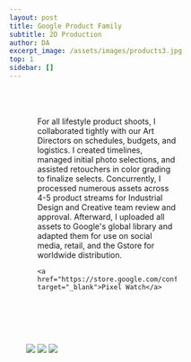 ```yaml
---
layout: post
title: Google Product Family
subtitle: 2D Production
author: DA
excerpt_image: /assets/images/products3.jpg
top: 1
sidebar: []
---
```

<style>
      .container {
        display: flex;
        flex-wrap: wrap; 
        /* Allows items to wrap */
        flex-direction: row;
        /* padding: 40px; */
    }

    .box-left {
        /* flex: 1 1 150px; Grow to fill available space */
        flex: 0 0 65%;
        min-width: 250px; /* Minimum width before wrapping */
        max-width: 400px; /* Minimum width before wrapping */
        /* border: 1px solid black;  */
        /* Just for visibility */
        margin: 10px; /* Spacing between boxes */
        padding: 40px; /* Padding inside boxes */
        box-sizing: border-box; /* Include padding and border in the width */
    }
    .box-right {
        flex: 1 1 150px; 
        /* Grow to fill available space */
        /* flex: 1; */
        min-width: 250px; /* Minimum width before wrapping */
        max-width: 300px; /* Minimum width before wrapping */
        /* border: 1px solid black;  */
        /* Just for visibility */
        margin: 10px; /* Spacing between boxes */
        padding: 20px; /* Padding inside boxes */
        box-sizing: border-box; /* Include padding and border in the width */
    }
</style>

<div class="container">
  <div class="box-left">
    For all lifestyle product shoots, I collaborated tightly with our Art Directors on schedules, budgets, and logistics. I created timelines, managed initial photo selections, and assisted retouchers in color grading to finalize selects. Concurrently, I processed numerous assets across 4-5 product streams for Industrial Design and Creative team review and approval. Afterward, I uploaded all assets to Google's global library and adapted them for use on social media, retail, and the Gstore for worldwide distribution.

    <a href="https://store.google.com/config/google_pixel_watch" target="_blank">Pixel Watch</a>
  </div>
  <div class="box-right">
    <img src="/assets/images/products1.jpg">
    <img src="/assets/images/products2.jpg">
    <img src="/assets/images/products3.jpg">
  <div>
<div>